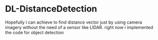 # DL-DistanceDetection

Hopefully i can achieve to find distance vector just by using camera imagery without the need of a sensor like LIDAR.
right now i implemented the code for object detection
